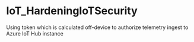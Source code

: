 # IoT_HardeningIoTSecurity
Using  token which is calculated off-device to authorize telemetry ingest to Azure IoT Hub instance 